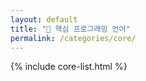 ```yaml
---
layout: default
title: "📁 핵심 프로그래밍 언어"
permalink: /categories/core/
---
```


{% include core-list.html %}
